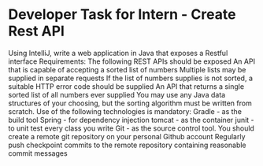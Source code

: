 # Developer Task for Intern - Create Rest API
Using IntelliJ, write a web application in Java that exposes a Restful interface
Requirements:
The following REST APIs should be exposed
An API that is capable of accepting a sorted list of numbers
Multiple lists may be supplied in separate requests
If the list of numbers supplies is not sorted, a suitable HTTP error code should be supplied
An API that returns a single sorted list of all numbers ever supplied
You may use any Java data structures of your choosing, but the sorting algorithm must be written from scratch.
Use of the following technologies is mandatory:
Gradle - as the build tool
Spring - for dependency injection
tomcat - as the container
junit - to unit test every class you write
Git - as the source control tool.
You should create a remote git repository on your personal Github account
Regularly push checkpoint commits to the remote repository containing reasonable commit messages
